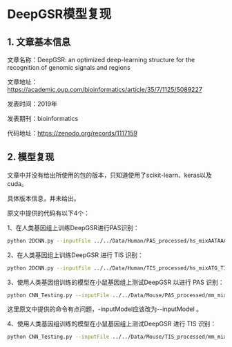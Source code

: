 # DeepGSR模型复现

## 1. 文章基本信息

文章名称：DeepGSR: an optimized deep-learning structure for the recognition of genomic signals and regions

文章地址：https://academic.oup.com/bioinformatics/article/35/7/1125/5089227

发表时间：2019年

发表期刊：bioinformatics

代码地址：https://zenodo.org/records/1117159

## 2. 模型复现

文章中并没有给出所使用的包的版本，只知道使用了scikit-learn、keras以及cuda。

具体版本信息，并未给出。

原文中提供的代码有以下4个：

1、在人类基因组上训练DeepGSR进行PAS识别：

```bash
python 2DCNN.py --inputFile ../../Data/Human/PAS_processed/hs_mixAATAAA_polyA.txt --DataName human_AATAAA --FileName human_AATAAA
```

2、在人类基因组上训练DeepGSR 进行 TIS 识别：

```bash
python 2DCNN.py --inputFile ../../Data/Human/TIS_processed/hs_mixATG_TIS.txt --DataName human_ATG --FileName human_ATG
```

3、使用人类基因组训练的模型在小鼠基因组上测试DeepGSR 以进行 PAS 识别：

```bash
python CNN_Testing.py --inputFile ../../Data/Mouse/PAS_processed/mm_mixAATAAA_polyA.txt --inputModel ../human_AATAAA_Model.h5 --DataName mouse_AATAAA --FileName mouse_human_AATAAA
```

这里原文中提供的命令有点问题，-inputModel应该改为--inputModel 。

4、使用人类基因组训练的模型在小鼠基因组上测试DeepGSR 进行 TIS 识别：

```bash
python CNN_Testing.py --inputFile ../../Data/Mouse/TIS_processed/mm_mixATG_TIS.txt --inputModel ../human_ATG_Model.h5 --DataName mouse_ATG --FileName mouse_human_ATG
```

